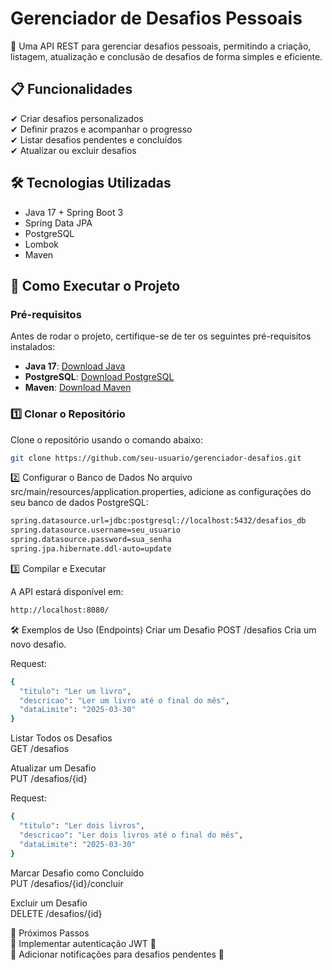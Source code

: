# Gerenciador de Desafios Pessoais

🚀 Uma API REST para gerenciar desafios pessoais, permitindo a criação, listagem, atualização e conclusão de desafios de forma simples e eficiente.

## 📋 Funcionalidades

✔ Criar desafios personalizados  
✔ Definir prazos e acompanhar o progresso  
✔ Listar desafios pendentes e concluídos  
✔ Atualizar ou excluir desafios  

## 🛠 Tecnologias Utilizadas

- Java 17 + Spring Boot 3  
- Spring Data JPA  
- PostgreSQL  
- Lombok  
- Maven  

## 🚀 Como Executar o Projeto

### Pré-requisitos

Antes de rodar o projeto, certifique-se de ter os seguintes pré-requisitos instalados:

- **Java 17**: [Download Java](https://adoptopenjdk.net/)
- **PostgreSQL**: [Download PostgreSQL](https://www.postgresql.org/download/)
- **Maven**: [Download Maven](https://maven.apache.org/download.cgi)

### 1️⃣ Clonar o Repositório

Clone o repositório usando o comando abaixo:

```bash
git clone https://github.com/seu-usuario/gerenciador-desafios.git
```
2️⃣ Configurar o Banco de Dados
No arquivo src/main/resources/application.properties, adicione as configurações do seu banco de dados PostgreSQL:

```bash
spring.datasource.url=jdbc:postgresql://localhost:5432/desafios_db
spring.datasource.username=seu_usuario
spring.datasource.password=sua_senha
spring.jpa.hibernate.ddl-auto=update
```

3️⃣ Compilar e Executar  

A API estará disponível em:
```bash
http://localhost:8080/
```
🛠 Exemplos de Uso (Endpoints)
Criar um Desafio
POST /desafios
Cria um novo desafio.

Request:

```bash
{
  "titulo": "Ler um livro",
  "descricao": "Ler um livro até o final do mês",
  "dataLimite": "2025-03-30"
}
```
Listar Todos os Desafios  
GET /desafios  

Atualizar um Desafio  
PUT /desafios/{id}  


Request:
```bash
{
  "titulo": "Ler dois livros",
  "descricao": "Ler dois livros até o final do mês",
  "dataLimite": "2025-03-30"
}
```
Marcar Desafio como Concluído  
PUT /desafios/{id}/concluir

Excluir um Desafio  
DELETE /desafios/{id}

📅 Próximos Passos  
🔹 Implementar autenticação JWT 🔐  
🔹 Adicionar notificações para desafios pendentes 🔔  
